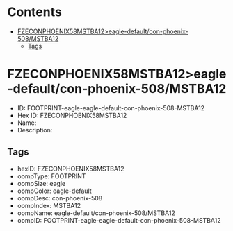 



Contents
========

* [FZECONPHOENIX58MSTBA12>eagle-default/con-phoenix-508/MSTBA12](#fzeconphoenix58mstba12eagle-defaultcon-phoenix-508mstba12)
	* [Tags](#tags)

# FZECONPHOENIX58MSTBA12>eagle-default/con-phoenix-508/MSTBA12

- ID: FOOTPRINT-eagle-eagle-default-con-phoenix-508-MSTBA12
- Hex ID: FZECONPHOENIX58MSTBA12
- Name: 
- Description: 

## Tags

- hexID: FZECONPHOENIX58MSTBA12
- oompType: FOOTPRINT
- oompSize: eagle
- oompColor: eagle-default
- oompDesc: con-phoenix-508
- oompIndex: MSTBA12
- oompName: eagle-default/con-phoenix-508/MSTBA12
- oompID: FOOTPRINT-eagle-eagle-default-con-phoenix-508-MSTBA12
